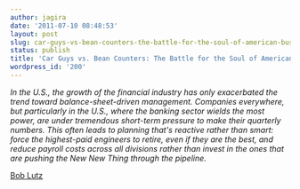 ```yaml
---
author: jagira
date: '2011-07-10 08:48:53'
layout: post
slug: car-guys-vs-bean-counters-the-battle-for-the-soul-of-american-business
status: publish
title: 'Car Guys vs. Bean Counters: The Battle for the Soul of American Business'
wordpress_id: '200'
---
```


*In the U.S., the growth of the financial industry has only exacerbated the trend toward balance-sheet-driven management. Companies everywhere, but particularly in the U.S., where the banking sector wields the most power, are under tremendous short-term pressure to make their quarterly numbers. This often leads to planning that's reactive rather than smart: force the highest-paid engineers to retire, even if they are the best, and reduce payroll costs across all divisions rather than invest in the ones that are pushing the New New Thing through the pipeline.*

[Bob Lutz](http://www.time.com/time/magazine/article/0,9171,2081930,00.html)


